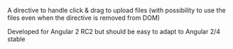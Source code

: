 A directive to handle click & drag to upload files (with possibility to use the files even when the directive is removed from DOM)

Developed for Angular 2 RC2 but should be easy to adapt to Angular 2/4 stable